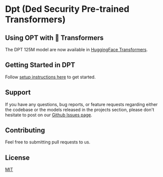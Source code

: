 # Dpt (Ded Security Pre-trained Transformers)

## Using OPT with 🤗 Transformers

The DPT 125M model are now available in [HuggingFace Transformers](https://huggingface.co/DedsecurityAI/dpt-125mb).

## Getting Started in DPT
Follow [setup instructions here](docs/setup.md) to get started.

## Support
If you have any questions, bug reports, or feature requests regarding either the codebase or the models released in the projects section, please don't hesitate to post on our [Github Issues page](https://github.com/dedsecurity/dpt/issues).

## Contributing
Feel free to submitting pull requests to us.
## License
[MIT](https://opensource.org/licenses/MIT)
